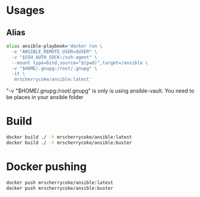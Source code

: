 # Usages
## Alias
```bash
alias ansible-playbook='docker run \
  -e "ANSIBLE_REMOTE_USER=$USER" \
  -v "$SSH_AUTH_SOCK:/ssh-agent" \
  --mount type=bind,source="$(pwd)",target=/ansible \
  -v "$HOME/.gnupg:/root/.gnupg" \
  -it \
   mrscherrycoke/ansible:latest'
```

"-v "$HOME/.gnupg:/root/.gnupg" is only is using ansible-vault.
You need to be places in your ansible folder

# Build
```bash
docker build ./ -t mrscherrycoke/ansible:latest
docker build ./ -t mrscherrycoke/ansible:buster
```
# Docker pushing
```bash
docker push mrscherrycoke/ansible:latest
docker push mrscherrycoke/ansible:buster
```
